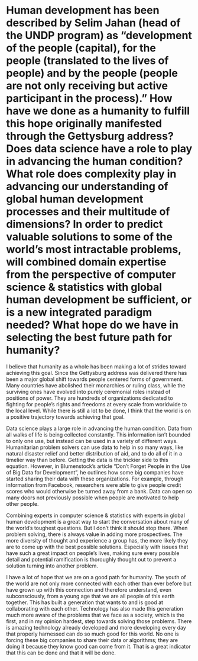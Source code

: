 # Human development has been described by Selim Jahan (head of the UNDP program) as “development of the people (capital), for the people (translated to the lives of people) and by the people (people are not only receiving but active participant in the process).” How have we done as a humanity to fulfill this hope originally manifested through the Gettysburg address? Does data science have a role to play in advancing the human condition? What role does complexity play in advancing our understanding of global human development processes and their multitude of dimensions? In order to predict valuable solutions to some of the world’s most intractable problems, will combined domain expertise from the perspective of computer science & statistics with global human development be sufficient, or is a new integrated paradigm needed? What hope do we have in selecting the best future path for humanity?

I believe that humanity as a whole has been making a lot of strides toward achieving this goal. Since the Gettysburg address was delivered there has been a major global shift towards people centered forms of government. Many countries have abolished their monarchies or ruling class, while the surviving ones have evolved into purely ceremonial roles instead of positions of power. They are hundreds of organizations dedicated to fighting for people’s rights and freedoms at every scale from worldwide to the local level. While there is still a lot to be done, I think that the world is on a positive trajectory towards achieving that goal. 

Data science plays a large role in advancing the human condition. Data from all walks of life is being collected constantly. This information isn’t bounded to only one use, but instead can be used in a variety of different ways. Humanitarian problem solvers can use data to help in so many ways, like natural disaster relief and better distribution of aid, and to do all of it in a timelier way than before.  Getting the data is the trickier side to this equation. However, in Blumenstock’s article “Don’t Forget People in the Use of Big Data for Development”, he outlines how some big companies have started sharing their data with these organizations. For example, through information from Facebook, researchers were able to give people credit scores who would otherwise be turned away from a bank. Data can open so many doors not previously possible when people are motivated to help other people. 

Combining experts in computer science & statistics with experts in global human development is a great way to start the conversation about many of the world’s toughest questions. But I don’t think it should stop there. When problem solving, there is always value in adding more prospectives. The more diversity of thought and experience a group has, the more likely they are to come up with the best possible solutions. Especially with issues that have such a great impact on people’s lives, making sure every possible detail and potential ramification is thoroughly thought out to prevent a solution turning into another problem. 

I have a lot of hope that we are on a good path for humanity. The youth of the world are not only more connected with each other than ever before but have grown up with this connection and therefore understand, even subconsciously, from a young age that we are all people of this earth together. This has built a generation that wants to and is good at collaborating with each other. Technology has also made this generation much more aware of the problems that we face as a society, which is the first, and in my opinion hardest, step towards solving those problems. There is amazing technology already developed and more developing every day that properly harnessed can do so much good for this world. No one is forcing these big companies to share their data or algorithms; they are doing it because they know good can come from it. That is a great indicator that this can be done and that it will be done. 
